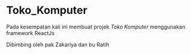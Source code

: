 # Toko_Komputer

Pada kesempatan kali ini membuat projek _Toko Komputer_
menggunakan framework ReactJs

Dibimbing oleh pak Zakariya dan bu Ratih
